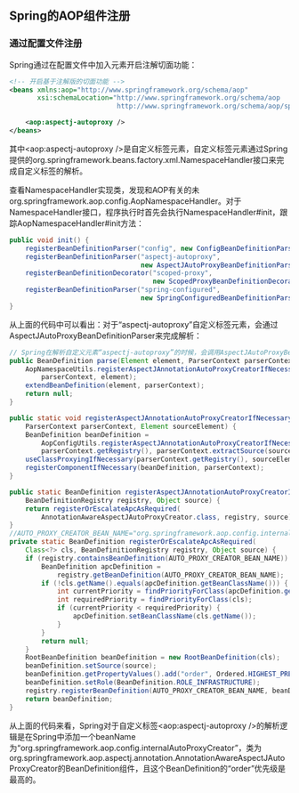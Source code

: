 ## Spring的AOP组件注册

### 通过配置文件注册

Spring通过在配置文件中加入元素开启注解切面功能：

```xml
<!-- 开启基于注解版的切面功能 -->
<beans xmlns:aop="http://www.springframework.org/schema/aop"
       xsi:schemaLocation="http://www.springframework.org/schema/aop 
                           http://www.springframework.org/schema/aop/spring-aop-4.3.xsd">

    <aop:aspectj-autoproxy />
</beans>
```

其中\<aop:aspectj-autoproxy />是自定义标签元素，自定义标签元素通过Spring提供的org.springframework.beans.factory.xml.NamespaceHandler接口来完成自定义标签的解析。

查看NamespaceHandler实现类，发现和AOP有关的未org.springframework.aop.config.AopNamespaceHandler。对于NamespaceHandler接口，程序执行时首先会执行NamespaceHandler#init，跟踪AopNamespaceHandler#init方法：

```java
public void init() {
    registerBeanDefinitionParser("config", new ConfigBeanDefinitionParser());
    registerBeanDefinitionParser("aspectj-autoproxy", 
                                 new AspectJAutoProxyBeanDefinitionParser());
    registerBeanDefinitionDecorator("scoped-proxy", 
                                    new ScopedProxyBeanDefinitionDecorator());
    registerBeanDefinitionParser("spring-configured", 
                                 new SpringConfiguredBeanDefinitionParser());
}
```

从上面的代码中可以看出：对于“aspectj-autoproxy”自定义标签元素，会通过AspectJAutoProxyBeanDefinitionParser来完成解析：

```java
// Spring在解析自定义元素“aspectj-autoproxy”的时候，会调用AspectJAutoProxyBeanDefinitionParser#parse来完成解析
public BeanDefinition parse(Element element, ParserContext parserContext) {
    AopNamespaceUtils.registerAspectJAnnotationAutoProxyCreatorIfNecessary(
        parserContext, element);
    extendBeanDefinition(element, parserContext);
    return null;
}

public static void registerAspectJAnnotationAutoProxyCreatorIfNecessary(
    ParserContext parserContext, Element sourceElement) {
    BeanDefinition beanDefinition = 
        AopConfigUtils.registerAspectJAnnotationAutoProxyCreatorIfNecessary(
        parserContext.getRegistry(), parserContext.extractSource(sourceElement));
    useClassProxyingIfNecessary(parserContext.getRegistry(), sourceElement);
    registerComponentIfNecessary(beanDefinition, parserContext);
}

public static BeanDefinition registerAspectJAnnotationAutoProxyCreatorIfNecessary(
    BeanDefinitionRegistry registry, Object source) {
    return registerOrEscalateApcAsRequired(
        AnnotationAwareAspectJAutoProxyCreator.class, registry, source);
}
//AUTO_PROXY_CREATOR_BEAN_NAME="org.springframework.aop.config.internalAutoProxyCreator";
private static BeanDefinition registerOrEscalateApcAsRequired(
    Class<?> cls, BeanDefinitionRegistry registry, Object source) {
    if (registry.containsBeanDefinition(AUTO_PROXY_CREATOR_BEAN_NAME)) {
        BeanDefinition apcDefinition = 
            registry.getBeanDefinition(AUTO_PROXY_CREATOR_BEAN_NAME);
        if (!cls.getName().equals(apcDefinition.getBeanClassName())) {
            int currentPriority = findPriorityForClass(apcDefinition.getBeanClassName());
            int requiredPriority = findPriorityForClass(cls);
            if (currentPriority < requiredPriority) {
                apcDefinition.setBeanClassName(cls.getName());
            }
        }
        return null;
    }
    RootBeanDefinition beanDefinition = new RootBeanDefinition(cls);
    beanDefinition.setSource(source);
    beanDefinition.getPropertyValues().add("order", Ordered.HIGHEST_PRECEDENCE);
    beanDefinition.setRole(BeanDefinition.ROLE_INFRASTRUCTURE);
    registry.registerBeanDefinition(AUTO_PROXY_CREATOR_BEAN_NAME, beanDefinition);
    return beanDefinition;
}
```

从上面的代码来看，Spring对于自定义标签\<aop:aspectj-autoproxy />的解析逻辑是在Spring中添加一个beanName为“org.springframework.aop.config.internalAutoProxyCreator”，类为org.springframework.aop.aspectj.annotation.AnnotationAwareAspectJAutoProxyCreator的BeanDefinition组件，且这个BeanDefinition的“order”优先级是最高的。





